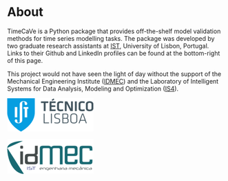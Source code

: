 # About

TimeCaVe is a Python package that provides off-the-shelf model validation methods for time series modelling tasks.
The package was developed by two graduate research assistants at [IST](https://tecnico.ulisboa.pt/en/), University of Lisbon, Portugal. Links to their Github and LinkedIn profiles can be found at the bottom-right of this page.

This project would not have seen the light of day without the support of the Mechanical Engineering Institute ([IDMEC](https://www.idmec.tecnico.ulisboa.pt/)) and the 
Laboratory of Intelligent Systems for Data Analysis, Modeling and Optimization ([IS4](https://is4.tecnico.ulisboa.pt/)).

![IST_Logo](images/IST_Logo_2_resized.png)

![IDMEC Logo](images/IDMEC_PNG_resized.png)